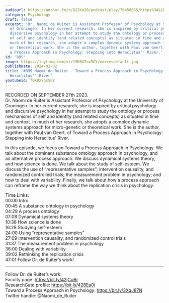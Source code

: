 ```yaml
---
audiourl: https://anchor.fm/s/822ba20/podcast/play/76450865/https%3A%2F%2Fd3ctxlq1ktw2nl.cloudfront.net%2Fstaging%2F2023-8-27%2Ff08b5051-7cdf-7885-dced-b3d060c760db.m4a
category: Psychology
draft: false
excerpt: 'Dr. Naomi de Ruiter is Assistant Professor of Psychology at the University
  of Groningen. In her current research, she is inspired by critical psychology and
  discursive psychology in her attempt to study the ontology or process mechanisms
  of self and identity (and related concepts) as situated in time and context. In
  much of her research, she adopts a complex dynamic systems approach for micro-genetic
  or theoretical work. She is the author, together with Paul van Geert, of Toward
  a Process Approach in Psychology: Stepping into Heraclitus'' River.'
id: '895'
image: https://i.ytimg.com/vi/f9K0X7ox5GY/maxresdefault.jpg
publishDate: 2024-02-02
title: '#895 Naomi de Ruiter - Toward a Process Approach in Psychology: Stepping into
  Heraclitus'' River'
youtubeid: f9K0X7ox5GY
---
```

<div class="timelinks">

RECORDED ON SEPTEMBER 27th 2023.  
Dr. Naomi de Ruiter is Assistant Professor of Psychology at the University of Groningen. In her current research, she is inspired by critical psychology and discursive psychology in her attempt to study the ontology or process mechanisms of self and identity (and related concepts) as situated in time and context. In much of her research, she adopts a complex dynamic systems approach for micro-genetic or theoretical work. She is the author, together with Paul van Geert, of Toward a Process Approach in Psychology: Stepping into Heraclitus' River.

In this episode, we focus on Toward a Process Approach in Psychology. We talk about the dominant substance ontology approach in psychology, and an alternative process approach. We discuss dynamical systems theory, and how science is done. We talk about the study of self-esteem. We discuss the use of “representative samples”; intervention causality, and randomized controlled trials; the measurement problem in psychology; and how to deal with variability. Finally, we talk about how a process approach can reframe the way we think about the replication crisis in psychology.

Time Links:  
<time>00:00</time> Intro  
<time>00:45</time> A substance ontology in psychology  
<time>04:29</time> A process ontology  
<time>07:08</time> Dynamical systems theory  
<time>10:38</time> How science is done  
<time>16:28</time> Studying self-esteem  
<time>24:00</time> Using “representative samples”  
<time>27:09</time> Intervention causality, and randomized control trials  
<time>31:37</time> The measurement problem in psychology  
<time>36:00</time> Dealing with variability  
<time>39:02</time> Rethinking the replication crisis  
<time>47:01</time> Follow Dr. de Ruiter’s work!

---

Follow Dr. de Ruiter’s work:  
Faculty page: https://bit.ly/42jCuBr  
ResearchGate profile: https://bit.ly/428Ea0i  
Toward a Process Approach in Psychology: https://bit.ly/3XqJ87N  
Twitter handle: @Naomi_de_Ruiter
</div>

